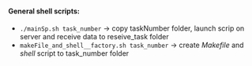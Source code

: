 #### **General shell scripts:**
- `./mainSp.sh task_number` -> copy taskNumber folder, launch scrip on server and receive data to reseive_task folder
- `makeFile_and_shell__factory.sh task_number` -> create *Makefile* and *shell* script to task_number folder
